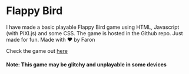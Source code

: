 # Flappy Bird

I have made a basic playable Flappy Bird game using HTML, Javascript (with PIXI.js) and some CSS.
The game is hosted in the Github repo. Just made for fun. Made with ♥ by Faron

Check the game out [here](farondev.github.io/Flappy-Bird-Remake)

#### Note: This game may be glitchy and unplayable in some devices
